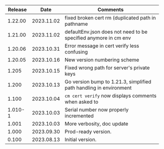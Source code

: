 | Release | Date       | Comments                                                           |
|---------|------------|--------------------------------------------------------------------|
| 1.22.00 | 2023.11.02 | fixed broken cert rm (duplicated path in pathname                  |
| 1.21.00 | 2023.11.02 | defaultEnv.json does not need to be specified anymore in cm env    |
| 1.20.06 | 2023.10.31 | Error message in cert verify less confusing                        |
| 1.20.05 | 2023.10.16 | New version numbering scheme                                       |
| 1.205   | 2023.10.15 | Fixed wrong path for server's private keys                         |
| 1.200   | 2023.10.13 | Go version bump to 1.21.3, simplified path handling in environment |
| 1.100   | 2023.10.04 | `cm cert verify` now displays comments when asked to               |
| 1.010-1 | 2023.10.03 | Serial number now properly incremented                             |
| 1.001   | 2023.10.03 | More verbosity, doc update                                         |
| 1.000   | 2023.09.30 | Prod-ready version.                                                |
| 0.100   | 2023.08.13 | Initial version.                                                   |




